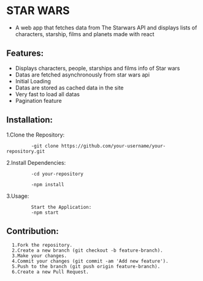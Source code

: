 # STAR WARS
  - A web app that fetches data from The Starwars API and displays lists of characters, starship, films and planets made with react

## Features:
  - Displays characters, people, starships and films info of Star wars
  - Datas are fetched asynchronously from star wars api
  - Initial Loading
  - Datas are stored as cached data in the site
  - Very fast to load all datas
  - Pagination feature
## Installation:
   1.Clone the Repository:
   
             -git clone https://github.com/your-username/your-repository.git

       
   2.Install Dependencies:
   
             -cd your-repository
             
             -npm install

   3.Usage:
   
             Start the Application:
             -npm start




## Contribution:
      1.Fork the repository.
      2.Create a new branch (git checkout -b feature-branch).
      3.Make your changes.
      4.Commit your changes (git commit -am 'Add new feature').
      5.Push to the branch (git push origin feature-branch).
      6.Create a new Pull Request.
